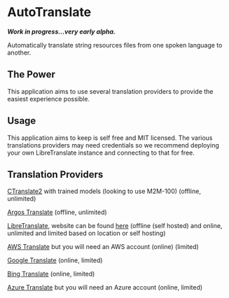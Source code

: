 # AutoTranslate
***Work in progress...very early alpha.***

Automatically translate string resources files from one spoken language to another.

## The Power
This application aims to use several translation providers to provide the easiest experience possible.

## Usage
This application aims to keep is self free and MIT licensed. The various translations providers may need credentials so we recommend deploying your own LibreTranslate instance and connecting to that for free.

## Translation Providers
[CTranslate2](https://github.com/OpenNMT/CTranslate2) with trained models (looking to use M2M-100) (offline, unlimited)

[Argos Translate](https://github.com/argosopentech/argos-translate) (offline, unlimited)

[LibreTranslate](https://github.com/LibreTranslate/LibreTranslate), website can be found [here](https://libretranslate.com/) (offline (self hosted) and online, unlimited and limited based on location or self hosting)

[AWS Translate](https://aws.amazon.com/translate/) but you will need an AWS account (online) (limited)

[Google Translate](https://translate.google.com/) (online, limited)

[Bing Translate](https://www.bing.com/translator) (online, limited)

[Azure Translate](https://azure.microsoft.com/en-us/products/cognitive-services/translator/) but you will need an Azure account (online, limited)
